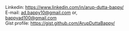 Linkedin: https://www.linkedin.com/in/arup-dutta-bappy/<br>
E-mail: ad.bappy10@gmail.com or,<br>
        bappyad100@gmail.com<br>
Gist profile: https://gist.github.com/ArupDuttaBappy/
